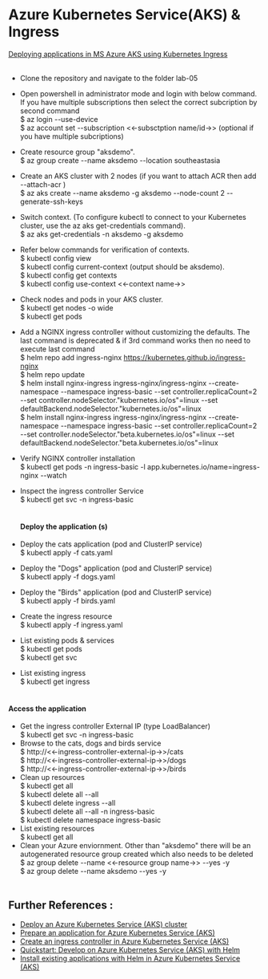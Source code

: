 # Azure Kubernetes Service(AKS) & Ingress <br/>
<ins> Deploying applications in MS Azure AKS using Kubernetes Ingress </ins> <br/><br/>
* Clone the repository and navigate to the folder lab-05 <br/>
* Open powershell in administrator mode and login with below command. If you have multiple subscriptions then select the correct subcription by second command <br/>
  $ az login --use-device <br/>
  $ az account set --subscription <<-subsctption name/id->> (optional if you have multiple subcriptions) <br/>
* Create resource group "aksdemo". <br/>
  $ az group create --name aksdemo --location southeastasia <br/>
* Create an AKS cluster with 2 nodes (if you want to attach ACR then add --attach-acr <acrName>) <br/>
  $ az aks create --name aksdemo -g aksdemo --node-count 2 --generate-ssh-keys <br/>
* Switch context. (To configure kubectl to connect to your Kubernetes cluster, use the az aks get-credentials command). <br/>
  $ az aks get-credentials -n aksdemo -g aksdemo <br/>
* Refer below commands for verification of contexts.<br/>
  $ kubectl config view <br/>
  $ kubectl config current-context (output should be aksdemo). <br/>
  $ kubectl config get contexts <br/>
  $ kubectl config use-context <<-context name->> <br/>
* Check nodes and pods in your AKS cluster. <br/>
  $ kubectl get nodes -o wide <br/>
  $ kubectl get pods <br/>
* Add a NGINX ingress controller without customizing the defaults. The last command is deprecated & if 3rd command works then no need to execute last command <br/>
  $ helm repo add ingress-nginx https://kubernetes.github.io/ingress-nginx <br/>
  $ helm repo update <br/>
  $ helm install nginx-ingress ingress-nginx/ingress-nginx --create-namespace --namespace ingress-basic --set controller.replicaCount=2 --set controller.nodeSelector."kubernetes\.io/os"=linux --set defaultBackend.nodeSelector."kubernetes\.io/os"=linux <br/>
  $ helm install nginx-ingress ingress-nginx/ingress-nginx --create-namespace --namespace ingress-basic --set controller.replicaCount=2 --set controller.nodeSelector."beta\.kubernetes\.io/os"=linux --set defaultBackend.nodeSelector."beta\.kubernetes\.io/os"=linux <br/>
* Verify NGINX controller installation <br/>
  $ kubectl get pods -n ingress-basic -l app.kubernetes.io/name=ingress-nginx --watch <br/>
* Inspect the ingress controller Service <br/>
  $ kubectl get svc -n ingress-basic <br/><br/>
  
  #### Deploy the application (s)
* Deploy the cats application (pod and ClusterIP service) <br/>
  $ kubectl apply -f cats.yaml <br/>
* Deploy the "Dogs" application (pod and ClusterIP service) <br/>
  $ kubectl apply -f dogs.yaml <br/>
* Deploy the "Birds" application (pod and ClusterIP service) <br/> 
  $ kubectl apply -f birds.yaml <br/>
* Create the ingress resource <br/>
  $ kubectl apply -f ingress.yaml <br/>
* List existing pods & services <br/>
  $ kubectl get pods <br/>
  $ kubectl get svc <br/>
* List existing ingress <br/>
  $ kubectl get ingress <br/>
  <br/>
#### Access the application <br/>
* Get the ingress controller External IP (type LoadBalancer) <br/>
  $ kubectl get svc -n ingress-basic <br/>
* Browse to the cats, dogs and birds service <br/>
  $ http://<<-ingress-controller-external-ip->>/cats <br/>
  $ http://<<-ingress-controller-external-ip->>/dogs <br/>
  $ http://<<-ingress-controller-external-ip->>/birds <br/>
* Clean up resources <br/>
  $ kubectl get all <br/>
  $ kubectl delete all --all <br/>
  $ kubectl delete ingress --all <br/>
  $ kubectl delete all --all -n ingress-basic <br/>
  $ kubectl delete namespace ingress-basic <br/>
* List existing resources <br/>
  $ kubectl get all <br/>
* Clean your Azure enviornment. Other than "aksdemo" there will be an autogenerated resource group created which also needs to be deleted <br/>
  $ az group delete --name <<-resource group name->> --yes -y <br/>
  $ az group delete --name aksdemo --yes -y <br/>
  <br/>
  
## Further References : <br/>
* [Deploy an Azure Kubernetes Service (AKS) cluster](https://learn.microsoft.com/en-us/azure/aks/tutorial-kubernetes-deploy-cluster?tabs=azure-cli)<br/>
* [Prepare an application for Azure Kubernetes Service (AKS)](https://learn.microsoft.com/en-us/azure/aks/tutorial-kubernetes-prepare-app?source=recommendations)<br/>
* [Create an ingress controller in Azure Kubernetes Service (AKS)](https://learn.microsoft.com/en-us/azure/aks/ingress-basic?tabs=azure-cli)<br/>
* [Quickstart: Develop on Azure Kubernetes Service (AKS) with Helm](https://learn.microsoft.com/en-us/azure/aks/quickstart-helm?tabs=azure-cli)<br/>
* [Install existing applications with Helm in Azure Kubernetes Service (AKS)](https://learn.microsoft.com/en-us/azure/aks/kubernetes-helm?source=recommendations)<br/>
  

  
  
  

